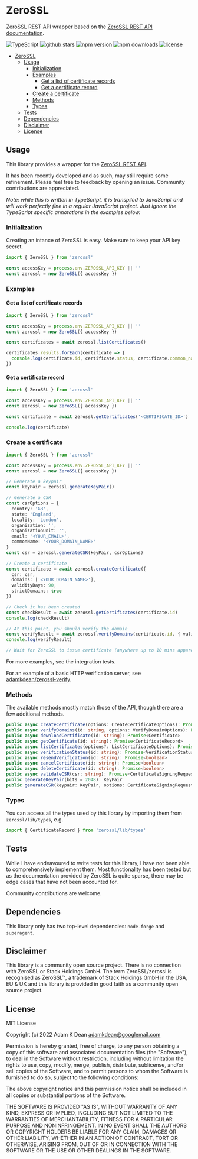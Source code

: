 # ZeroSSL

ZeroSSL REST API wrapper based on the [ZeroSSL REST API documentation](https://zerossl.com/documentation/api/).

![TypeScript](https://shields.io/badge/TypeScript-3178C6?logo=TypeScript&logoColor=FFF) [![github stars](https://img.shields.io/github/stars/adamkdean/zerossl)](https://github.com/adamkdean/zerossl) [![npm version](https://img.shields.io/npm/v/zerossl)](https://www.npmjs.com/package/zerossl) [![npm downloads](https://img.shields.io/npm/dt/zerossl)](https://www.npmjs.com/package/zerossl) [![license](https://img.shields.io/npm/l/zerossl)](LICENSE.md)

- [ZeroSSL](#zerossl)
  - [Usage](#usage)
    - [Initialization](#initialization)
    - [Examples](#examples)
      - [Get a list of certificate records](#get-a-list-of-certificate-records)
      - [Get a certificate record](#get-a-certificate-record)
    - [Create a certificate](#create-a-certificate)
    - [Methods](#methods)
    - [Types](#types)
  - [Tests](#tests)
  - [Dependencies](#dependencies)
  - [Disclaimer](#disclaimer)
  - [License](#license)

## Usage

This library provides a wrapper for the [ZeroSSL REST API](https://zerossl.com/documentation/api).

It has been recently developed and as such, may still require some refinement. Please feel free
to feedback by opening an issue. Community contributions are appreciated.

*Note: while this is written in TypeScript, it is transpiled to JavaScript and will work
perfectly fine in a regular JavaScript project. Just ignore the TypeScript specific
annotations in the examples below.*

### Initialization

Creating an intance of ZeroSSL is easy. Make sure to keep your API key secret.

```typescript
import { ZeroSSL } from 'zerossl'

const accessKey = process.env.ZEROSSL_API_KEY || ''
const zerossl = new ZeroSSL({ accessKey })
```

### Examples

#### Get a list of certificate records

```typescript
import { ZeroSSL } from 'zerossl'

const accessKey = process.env.ZEROSSL_API_KEY || ''
const zerossl = new ZeroSSL({ accessKey })

const certificates = await zerossl.listCertificates()

certificates.results.forEach(certificate => {
  console.log(certificate.id, certificate.status, certificate.common_name)
})
```

#### Get a certificate record

```typescript
import { ZeroSSL } from 'zerossl'

const accessKey = process.env.ZEROSSL_API_KEY || ''
const zerossl = new ZeroSSL({ accessKey })

const certificate = await zerossl.getCertificates('<CERTIFICATE_ID>')

console.log(certificate)
```

### Create a certificate

```typescript
import { ZeroSSL } from 'zerossl'

const accessKey = process.env.ZEROSSL_API_KEY || ''
const zerossl = new ZeroSSL({ accessKey })

// Generate a keypair
const keyPair = zerossl.generateKeyPair()

// Generate a CSR
const csrOptions = {
  country: 'GB',
  state: 'England',
  locality: 'London',
  organization: '',
  organizationUnit: '',
  email: '<YOUR_EMAIL>',
  commonName: '<YOUR_DOMAIN_NAME>'
}
const csr = zerossl.generateCSR(keyPair, csrOptions)

// Create a certificate
const certificate = await zerossl.createCertificate({
  csr: csr,
  domains: ['<YOUR_DOMAIN_NAME>'],
  validityDays: 90,
  strictDomains: true
})

// Check it has been created
const checkResult = await zerossl.getCertificates(certificate.id)
console.log(checkResult)

// At this point, you should verify the domain
const verifyResult = await zerossl.verifyDomains(certificate.id, { validation_method: 'HTTP_CSR_HASH' })
console.log(verifyResult)

// Wait for ZeroSSL to issue certificate (anywhere up to 10 mins apparently)
```

For more examples, see the integration tests.

For an example of a basic HTTP verification server, see [adamkdean/zerossl-verify](https://github.com/adamkdean/zerossl-verify).

### Methods

The available methods mostly match those of the API, though there are a few additional methods.

```typescript
public async createCertificate(options: CreateCertificateOptions): Promise<CertificateRecord>
public async verifyDomains(id: string, options: VerifyDomainOptions): Promise<CertificateRecord>
public async downloadCertificate(id: string): Promise<Certificate>
public async getCertificate(id: string): Promise<CertificateRecord>
public async listCertificates(options?: ListCertificateOptions): Promise<CertificateList>
public async verificationStatus(id: string): Promise<VerificationStatus>
public async resendVerification(id: string): Promise<boolean>
public async cancelCertificate(id: string): Promise<boolean>
public async deleteCertificate(id: string): Promise<boolean>
public async validateCSR(csr: string): Promise<CertificateSigningRequestValidationResult>
public generateKeyPair(bits = 2048): KeyPair
public generateCSR(keypair: KeyPair, options: CertificateSigningRequestOptions): string
```

### Types

You can access all the types used by this library by importing them from `zerossl/lib/types`, e.g.

```typescript
import { CertificateRecord } from 'zerossl/lib/types'
```

## Tests

While I have endeavoured to write tests for this library, I have not
been able to comprehensively implement them. Most functionality has
been tested but as the documentation provided by ZeroSSL is quite
sparse, there may be edge cases that have not been accounted for.

Community contributions are welcome.

## Dependencies

This library only has two top-level dependencies: `node-forge` and `superagent`.

## Disclaimer

This library is a community open source project. There is no connection
with ZeroSSL or Stack Holdings GmbH. The term ZeroSSL/zerossl is recognised
as ZeroSSL™, a trademark of Stack Holdings GmbH in the USA, EU & UK and
this library is provided in good faith as a community open source project.

## License

MIT License

Copyright (c) 2022 Adam K Dean <adamkdean@googlemail.com>

Permission is hereby granted, free of charge, to any person obtaining a copy
of this software and associated documentation files (the "Software"), to deal
in the Software without restriction, including without limitation the rights
to use, copy, modify, merge, publish, distribute, sublicense, and/or sell
copies of the Software, and to permit persons to whom the Software is
furnished to do so, subject to the following conditions:

The above copyright notice and this permission notice shall be included in all
copies or substantial portions of the Software.

THE SOFTWARE IS PROVIDED "AS IS", WITHOUT WARRANTY OF ANY KIND, EXPRESS OR
IMPLIED, INCLUDING BUT NOT LIMITED TO THE WARRANTIES OF MERCHANTABILITY,
FITNESS FOR A PARTICULAR PURPOSE AND NONINFRINGEMENT. IN NO EVENT SHALL THE
AUTHORS OR COPYRIGHT HOLDERS BE LIABLE FOR ANY CLAIM, DAMAGES OR OTHER
LIABILITY, WHETHER IN AN ACTION OF CONTRACT, TORT OR OTHERWISE, ARISING FROM,
OUT OF OR IN CONNECTION WITH THE SOFTWARE OR THE USE OR OTHER DEALINGS IN THE
SOFTWARE.